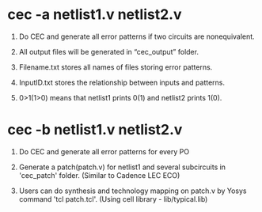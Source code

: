 # cec -a netlist1.v netlist2.v 

1. Do CEC and generate all error patterns if two circuits are nonequivalent.

2. All output files will be generated in “cec_output” folder. 

3. Filename.txt stores all names of files storing error patterns. 

4. InputID.txt stores the relationship between inputs and patterns. 

5. 0>1(1>0) means that netlist1 prints 0(1) and netlist2 prints 1(0).

# cec -b netlist1.v netlist2.v

1. Do CEC and generate all error patterns for every PO

2. Generate a patch(patch.v) for netlist1 and several subcircuits in 'cec_patch' folder. (Similar to Cadence LEC ECO)

3. Users can do synthesis and technology mapping on patch.v by Yosys command 'tcl patch.tcl'. (Using cell library - lib/typical.lib)
